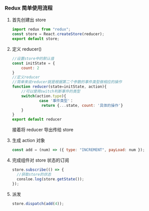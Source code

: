 <!--
 * @Author       : WePD
 * @Date         : 2021-12-21 15:46:21
-->

### Redux 简单使用流程

1. 首先创建出 store

   ```js
   import redux from "redux";
   const store = React.createStore(reducer);
   export default store;
   ```

2. 定义 reducer()

   ```js
   //设置store中的默认值
   const initState = {
       count: 2
   }
   //定义reducer
   //简单来说reducer就是根据第二个参数的事件类型做相应的操作
   function reducer(state=initState, action){
       //可以使用switch判断事件的类型
       switch(action.type){
               case '事件类型'：
               	return {...state, count: '具体的操作'}
       }
   }
   export default reducer
   ```

   接着将 reducer 导出传给 store

3. 生成 action 对象

   ```js
   const add = (num) => ({ type: "INCREMENT", payLoad: num });
   ```

4. 完成组件对 store 状态的订阅

   ```js
   store.subscribe(() => {
     //获取store的状态
     consloe.log(store.getState());
   });
   ```

5. 派发

   ```js
   store.dispatch(add(4));
   ```

